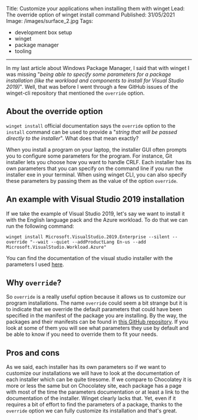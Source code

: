 Title: Customize your applications when installing them with winget
Lead: The override option of winget install command
Published: 31/05/2021
Image: /images/surface_2.jpg
Tags:
  - development box setup
  - winget
  - package manager
  - tooling
---
In my last article about Windows Package Manager, I said that with winget I was missing "*being able to specify some parameters for a package installation (like the workload and components to install for Visual Studio 2019)*". Well, that was before I went through a few GitHub issues of the winget-cli repository that mentioned the `override` option.

## About the override option
`winget install` official documentation says the `override` option to the `install` command can be used to provide a "*string that will be passed directly to the installer*". What does that mean exactly?

When you install a program on your laptop, the installer GUI often prompts you to configure some parameters for the program. For instance, Git installer lets you choose how you want to handle CRLF. Each installer has its own parameters that you can specify on the command line if you run the installer exe in your terminal. When using winget CLI, you can also specify these parameters by passing them as the value of the option `override`.

## An example with Visual Studio 2019 installation
If we take the example of Visual Studio 2019, let's say we want to install it with the English language pack and the Azure workload. To do that we can run the following command:

```winget install Microsoft.VisualStudio.2019.Enterprise --silent --override "--wait --quiet --addProductLang En-us --add Microsoft.VisualStudio.Workload.Azure"```

You can find the documentation of the visual studio installer with the parameters I used [here](https://docs.microsoft.com/en-us/visualstudio/install/use-command-line-parameters-to-install-visual-studio?view=vs-2019#bootstrapper-commands-and-command-line-parameters).

## Why `override`?
So `override` is a really useful option because it allows us to customize our program installations. The name `override` could seem a bit strange but it is to indicate that we override the default parameters that could have been specified in the manifest of the package you are installing. By the way, the packages and their manifests can be found in [this GitHub repository](https://github.com/microsoft/winget-pkgs/). If you look at some of them you will see what parameters they use by default and be able to know if you need to override them to fit your needs.

## Pros and cons
As we said, each installer has its own parameters so if we want to customize our installations we will have to look at the documentation of each installer which can be quite tiresome. If we compare to Chocolatey it is more or less the same but on Chocolatey site, each package has a page with most of the time the parameters documentation or at least a link to the documentation of the installer. Winget clearly lacks that. Yet, even if it requires a bit of effort to find the parameters of a package, thanks to the `override` option we can fully customize its installation and that's great.